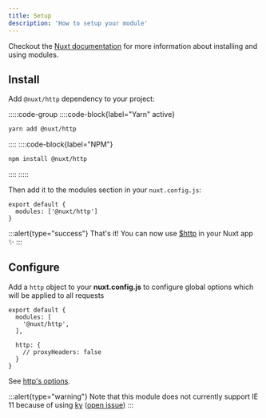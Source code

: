 ```yaml
---
title: Setup
description: 'How to setup your module'
---
```


Checkout the [Nuxt documentation](https://nuxtjs.org/api/configuration-modules#the-modules-property) for more information about installing and using modules.

## Install

Add `@nuxt/http` dependency to your project:

:::::code-group
  ::::code-block{label="Yarn" active}

  ```bash
  yarn add @nuxt/http
  ```

  ::::
  ::::code-block{label="NPM"}

  ```bash
  npm install @nuxt/http
  ```

  ::::
:::::

Then add it to the modules section in your `nuxt.config.js`:

```js{}[nuxt.config.js]
export default {
  modules: ['@nuxt/http']
}
```

:::alert{type="success"}
That's it! You can now use [$http](/usage) in your Nuxt app ✨
:::

## Configure

Add a `http` object to your **nuxt.config.js** to configure global options which will be applied to all requests

```js{}[nuxt.config.js]
export default {
  modules: [
    '@nuxt/http',
  ],

  http: {
    // proxyHeaders: false
  }
}
```

See [http's options](/API/options).

:::alert{type="warning"}
Note that this module does not currently support IE 11 because of using [ky](https://github.com/sindresorhus/ky) ([open issue](https://github.com/nuxt/http/issues/126))
:::
